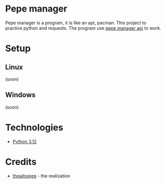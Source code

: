 # Pepe manager

Pepe manager is a program, it is like an apt, pacman. This project to practice python and requests. The program use [pepe manager api](https://github.com/TheAihopGG/pepe_manager_api) to work.

# Setup

## Linux

(soon)

## Windows

(soon)

# Technologies

- [Python 3.12](https://www.python.org/)

# Credits

- [theaihopgg](https://github.com/TheAihopGG) - the realization